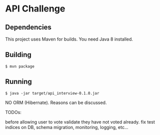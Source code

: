 # API Challenge

## Dependencies

This project uses Maven for builds.
You need Java 8 installed.

## Building

```
$ mvn package
```

## Running

```
$ java -jar target/api_interview-0.1.0.jar
```


NO ORM (Hibernate). Reasons can be discussed. 

TODOs:

before allowing user to vote validate they have not voted already.
fix test
indices on DB, schema migration, monitoring, logging, etc...
